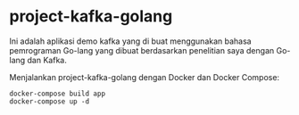 # project-kafka-golang

Ini adalah aplikasi demo kafka yang di buat menggunakan bahasa pemrograman Go-lang yang dibuat berdasarkan penelitian saya dengan Go-lang dan Kafka.

Menjalankan project-kafka-golang dengan Docker dan Docker Compose:

```
docker-compose build app
docker-compose up -d
```
